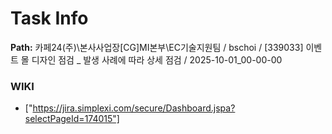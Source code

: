 # Task Info

**Path:** 카페24(주)\본사사업장\[CG]MI본부\EC기술지원팀 / bschoi / [339033] 이벤트 몰 디자인 점검 _ 발생 사례에 따라 상세 점검 / 2025-10-01_00-00-00

### WIKI
- ["https://jira.simplexi.com/secure/Dashboard.jspa?selectPageId=174015"]

